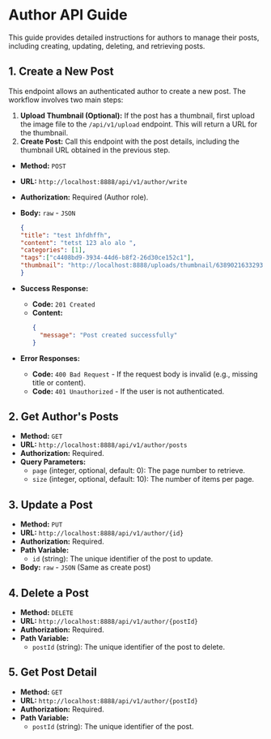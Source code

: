 # Author API Guide

This guide provides detailed instructions for authors to manage their posts, including creating, updating, deleting, and retrieving posts.

## 1. Create a New Post

This endpoint allows an authenticated author to create a new post. The workflow involves two main steps:

1.  **Upload Thumbnail (Optional):** If the post has a thumbnail, first upload the image file to the `/api/v1/upload` endpoint. This will return a URL for the thumbnail.
2.  **Create Post:** Call this endpoint with the post details, including the thumbnail URL obtained in the previous step.

-   **Method:** `POST`
-   **URL:** `http://localhost:8888/api/v1/author/write`
-   **Authorization:** Required (Author role).
  -   **Body:** `raw` - `JSON`
    
      ```json
      {
      "title": "test 1hfdhffh",
      "content": "tetst 123 alo alo ",
      "categories": [1],
      "tags":["c4408bd9-3934-44d6-b8f2-26d30ce152c1"],
      "thumbnail": "http://localhost:8888/uploads/thumbnail/638902163329370000_wallpaper2.jpg"
      }
      ```

-   **Success Response:**

    -   **Code:** `201 Created`
    -   **Content:**
        ```json
        {
          "message": "Post created successfully"
        }
        ```

-   **Error Responses:**

    -   **Code:** `400 Bad Request` - If the request body is invalid (e.g., missing title or content).
    -   **Code:** `401 Unauthorized` - If the user is not authenticated.

## 2. Get Author's Posts

-   **Method:** `GET`
-   **URL:** `http://localhost:8888/api/v1/author/posts`
-   **Authorization:** Required.
-   **Query Parameters:**
    -   `page` (integer, optional, default: 0): The page number to retrieve.
    -   `size` (integer, optional, default: 10): The number of items per page.

## 3. Update a Post

-   **Method:** `PUT`
-   **URL:** `http://localhost:8888/api/v1/author/{id}`
-   **Authorization:** Required.
-   **Path Variable:**
    -   `id` (string): The unique identifier of the post to update.
-   **Body:** `raw` - `JSON` (Same as create post)

## 4. Delete a Post

-   **Method:** `DELETE`
-   **URL:** `http://localhost:8888/api/v1/author/{postId}`
-   **Authorization:** Required.
-   **Path Variable:**
    -   `postId` (string): The unique identifier of the post to delete.

## 5. Get Post Detail

-   **Method:** `GET`
-   **URL:** `http://localhost:8888/api/v1/author/{postId}`
-   **Authorization:** Required.
-   **Path Variable:**
    -   `postId` (string): The unique identifier of the post.